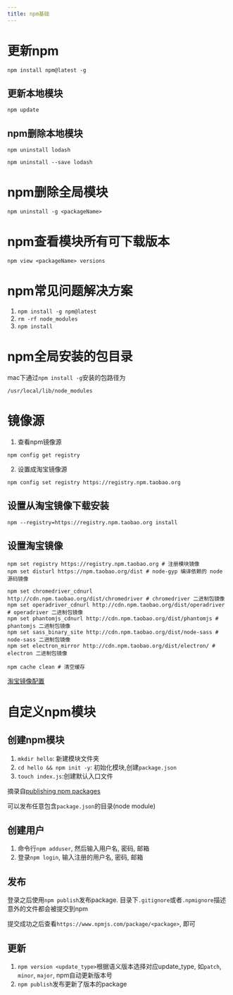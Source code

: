```yaml
---
title: npm基础
---
```


# 更新npm

```
npm install npm@latest -g
```

## 更新本地模块

```
npm update
```

## npm删除本地模块

```
npm uninstall lodash

npm uninstall --save lodash
```

# npm删除全局模块

```
npm uninstall -g <packageName>
```

# npm查看模块所有可下载版本

```
npm view <packageName> versions
```

# npm常见问题解决方案

1. `npm install -g npm@latest`
2. `rm -rf node_modules`
3. `npm install`

# npm全局安装的包目录

mac下通过`npm install -g`安装的包路径为

```
/usr/local/lib/node_modules
```

# 镜像源

1. 查看npm镜像源

```
npm config get registry
```

2. 设置成淘宝镜像源

```
npm config set registry https://registry.npm.taobao.org
```

## 设置从淘宝镜像下载安装

```
npm --registry=https://registry.npm.taobao.org install
```

## 设置淘宝镜像

```
npm set registry https://registry.npm.taobao.org # 注册模块镜像
npm set disturl https://npm.taobao.org/dist # node-gyp 编译依赖的 node 源码镜像

npm set chromedriver_cdnurl http://cdn.npm.taobao.org/dist/chromedriver # chromedriver 二进制包镜像
npm set operadriver_cdnurl http://cdn.npm.taobao.org/dist/operadriver # operadriver 二进制包镜像
npm set phantomjs_cdnurl http://cdn.npm.taobao.org/dist/phantomjs # phantomjs 二进制包镜像
npm set sass_binary_site http://cdn.npm.taobao.org/dist/node-sass # node-sass 二进制包镜像
npm set electron_mirror http://cdn.npm.taobao.org/dist/electron/ # electron 二进制包镜像

npm cache clean # 清空缓存
```

[淘宝镜像配置][2]



# 自定义npm模块

## 创建npm模块

1. `mkdir hello`: 新建模块文件夹
2. `cd hello && npm init -y`: 初始化模块,创建`package.json`
3.  `touch index.js`:创建默认入口文件




摘录自[publishing npm packages][1]

可以发布任意包含`package.json`的目录(node module)

## 创建用户

1. 命令行`npm adduser`, 然后输入用户名, 密码, 邮箱
2. 登录`npm login`, 输入注册的用户名, 密码, 邮箱

## 发布

登录之后使用`npm publish`发布package. 目录下`.gitignore`或者`.npmignore`描述意外的文件都会被提交到npm

提交成功之后查看`https://www.npmjs.com/package/<package>`, 即可

## 更新

1. `npm version <update_type>`根据语义版本选择对应update_type, 如`patch`, `minor`, `major`, npm自动更新版本号
2. `npm publish`发布更新了版本的package



[2]: https://gist.github.com/52cik/c1de8926e20971f415dd
[1]: https://docs.npmjs.com/getting-started/publishing-npm-packages
